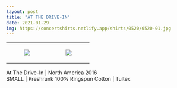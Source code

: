 ```yaml
---
layout: post
title: "AT THE DRIVE-IN"
date: 2021-01-29
img: https://concertshirts.netlify.app/shirts/0520/0520-01.jpg
---
```




<table style="width:100%;"><tr><td style="vertical-align:top;">
      <figure class="tmblr-full" data-orig-height="2048" data-orig-width="1365" data-orig-src="https://concertshirts.netlify.app/shirts/0520/0520-01.jpg"><img src="https://64.media.tumblr.com/c3f33ef4c7865e5da27e37858be3158d/0b57b3f7850139d8-8f/s540x810/13bb0a5d27ecba660f3cd28cd9dac52b718efca9.jpg" data-orig-height="2048" data-orig-width="1365" data-orig-src="https://concertshirts.netlify.app/shirts/0520/0520-01.jpg"/></figure></td>
    <td style="vertical-align:top;">
      <figure class="tmblr-full" data-orig-height="2048" data-orig-width="1365" data-orig-src="https://concertshirts.netlify.app/shirts/0520/0520-02.jpg"><img src="https://64.media.tumblr.com/33345284fca63c31c33ac12d82e2657e/0b57b3f7850139d8-f8/s540x810/133dbf9a808efa04e1763f5ebb7ffdf7e53afe54.jpg" data-orig-height="2048" data-orig-width="1365" data-orig-src="https://concertshirts.netlify.app/shirts/0520/0520-02.jpg"/></figure></td>
  </tr></table><p>
  At The Drive-In | North America 2016<br/>SMALL | Preshrunk 100% Ringspun Cotton | Tultex
</p>
